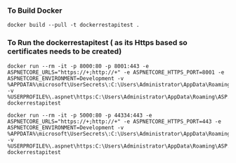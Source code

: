 ### To Build Docker
```<language>
docker build --pull -t dockerrestapitest .

```
### To Run the dockerrestapitest ( as its Https based so certificates needs to be created)

```<language>
docker run --rm -it -p 8000:80 -p 8001:443 -e ASPNETCORE_URLS="https://+;http://+" -e ASPNETCORE_HTTPS_PORT=8001 -e ASPNETCORE_ENVIRONMENT=Development -v %APPDATA%\microsoft\UserSecrets\:C:\Users\Administrator\AppData\Roaming\microsoft\UserSecrets -v %USERPROFILE%\.aspnet\https:C:\Users\Administrator\AppData\Roaming\ASP.NET\Https dockerrestapitest
```
```<language>
docker run --rm -it -p 5000:80 -p 44334:443 -e ASPNETCORE_URLS="https://+;http://+" -e ASPNETCORE_HTTPS_PORT=443 -e ASPNETCORE_ENVIRONMENT=Development -v %APPDATA%\microsoft\UserSecrets\:C:\Users\Administrator\AppData\Roaming\microsoft\UserSecrets -v %USERPROFILE%\.aspnet\https:C:\Users\Administrator\AppData\Roaming\ASP.NET\Https dockerrestapitest
```